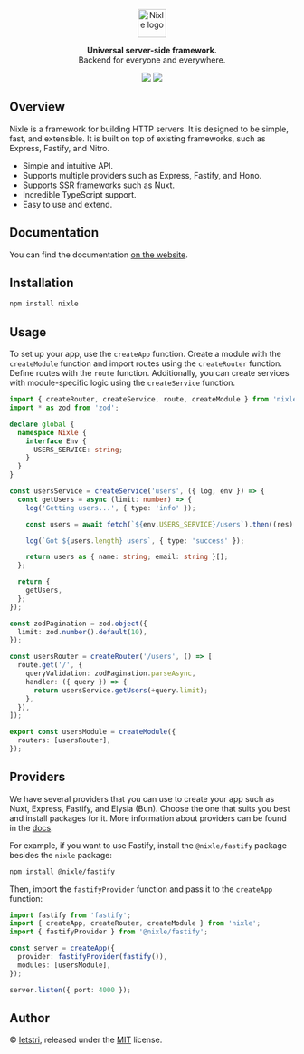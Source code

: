 <p align="center">
  <a href="https://nixle.letstri.dev" target="_blank" rel="noopener noreferrer">
    <img height="50" src="https://nixle.letstri.dev/logo-with-text.svg" alt="Nixle logo">
  </a>
</p>
<p align="center">
  <strong>Universal server-side framework.</strong><br>Backend for everyone and everywhere.
</p>
<p align="center">
  <a href="https://www.npmjs.com/package/nixle"><img src="https://img.shields.io/npm/v/nixle.svg?style=for-the-badge"></a>
  <a href="https://nixle.letstri.dev"><img src="https://img.shields.io/badge/you_want-nixle-blue?style=for-the-badge"></a>
</p>

## Overview

Nixle is a framework for building HTTP servers. It is designed to be simple, fast, and extensible. It is built on top of existing frameworks, such as Express, Fastify, and Nitro.

- Simple and intuitive API.
- Supports multiple providers such as Express, Fastify, and Hono.
- Supports SSR frameworks such as Nuxt.
- Incredible TypeScript support.
- Easy to use and extend.

## Documentation

You can find the documentation [on the website](https://nixle.letstri.dev).

## Installation

```bash
npm install nixle
```

## Usage

To set up your app, use the `createApp` function. Create a module with the `createModule` function and import routes using the `createRouter` function. Define routes with the `route` function. Additionally, you can create services with module-specific logic using the `createService` function.

```ts
import { createRouter, createService, route, createModule } from 'nixle';
import * as zod from 'zod';

declare global {
  namespace Nixle {
    interface Env {
      USERS_SERVICE: string;
    }
  }
}

const usersService = createService('users', ({ log, env }) => {
  const getUsers = async (limit: number) => {
    log('Getting users...', { type: 'info' });

    const users = await fetch(`${env.USERS_SERVICE}/users`).then((res) => res.json());

    log(`Got ${users.length} users`, { type: 'success' });

    return users as { name: string; email: string }[];
  };

  return {
    getUsers,
  };
});

const zodPagination = zod.object({
  limit: zod.number().default(10),
});

const usersRouter = createRouter('/users', () => [
  route.get('/', {
    queryValidation: zodPagination.parseAsync,
    handler: ({ query }) => {
      return usersService.getUsers(+query.limit);
    },
  }),
]);

export const usersModule = createModule({
  routers: [usersRouter],
});
```

## Providers

We have several providers that you can use to create your app such as Nuxt, Express, Fastify, and Elysia (Bun). Choose the one that suits you best and install packages for it. More information about providers can be found in the [docs](https://nixle.letstri.dev/providers/what.html).

For example, if you want to use Fastify, install the `@nixle/fastify` package besides the `nixle` package:

```bash
npm install @nixle/fastify
```

Then, import the `fastifyProvider` function and pass it to the `createApp` function:

```ts
import fastify from 'fastify';
import { createApp, createRouter, createModule } from 'nixle';
import { fastifyProvider } from '@nixle/fastify';

const server = createApp({
  provider: fastifyProvider(fastify()),
  modules: [usersModule],
});

server.listen({ port: 4000 });
```

## Author

© [letstri](https://letstri.dev), released under the [MIT](https://github.com/letstri/nixle/blob/main/LICENSE) license.
